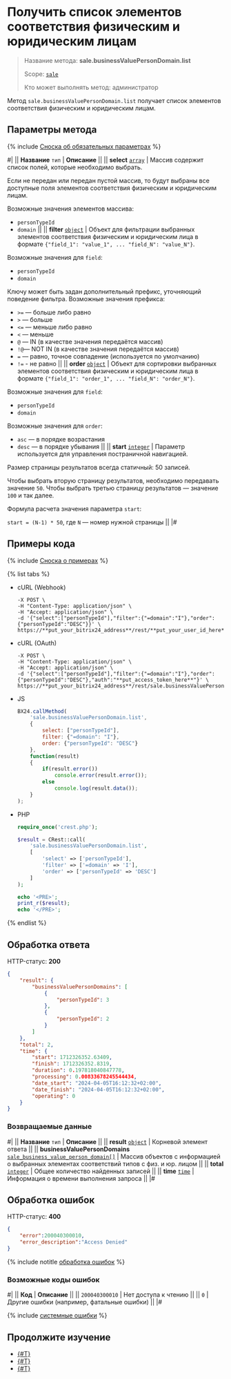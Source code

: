 # Получить список элементов соответствия физическим и юридическим лицам

> Название метода: **sale.businessValuePersonDomain.list**
>
> Scope: [`sale`](../../scopes/permissions.md)
>
> Кто может выполнять метод: администратор

Метод `sale.businessValuePersonDomain.list` получает список элементов соответствия физическим и юридическим лицам. 

## Параметры метода

{% include [Сноска об обязательных параметрах](../../../_includes/required.md) %}

#|
|| **Название**
`тип` | **Описание** ||
|| **select**
[`array`](../../data-types.md) | Массив содержит список полей, которые необходимо выбрать.

Если не передан или передан пустой массив, то будут выбраны все доступные поля элементов соответствия физическим и юридическим лицам.

Возможные значения элементов массива:
- `personTypeId`
- `domain` ||
|| **filter**
[`object`](../../data-types.md) | Объект для фильтрации выбранных элементов соответствия физическим и юридическим лица в формате `{"field_1": "value_1", ... "field_N": "value_N"}`.

Возможные значения для `field`:
- `personTypeId`
- `domain` 

Ключу может быть задан дополнительный префикс, уточняющий поведение фильтра. Возможные значения префикса:
- `>=` — больше либо равно
- `>` — больше
- `<=` — меньше либо равно
- `<` — меньше
- `@` — IN (в качестве значения передаётся массив)
- `!@`— NOT IN (в качестве значения передаётся массив)
- `=` — равно, точное совпадение (используется по умолчанию)
- `!=` - не равно ||
|| **order**
[`object`](../../data-types.md) | Объект для сортировки выбранных элементов соответствия физическим и юридическим лица в формате `{"field_1": "order_1", ... "field_N": "order_N"}`.

Возможные значения для `field`:
- `personTypeId`
- `domain` 

Возможные значения для `order`:
- `asc` — в порядке возрастания
- `desc` — в порядке убывания ||
|| **start**
[`integer`](../../data-types.md) | Параметр используется для управления постраничной навигацией.

Размер страницы результатов всегда статичный: 50 записей.

Чтобы выбрать вторую страницу результатов, необходимо передавать значение `50`. Чтобы выбрать третью страницу результатов — значение `100` и так далее.

Формула расчета значения параметра `start`:

`start = (N-1) * 50`, где `N` — номер нужной страницы ||
|#

## Примеры кода

{% include [Сноска о примерах](../../../_includes/examples.md) %}

{% list tabs %}

- cURL (Webhook)

    ```curl
    -X POST \
    -H "Content-Type: application/json" \
    -H "Accept: application/json" \
    -d '{"select":["personTypeId"],"filter":{"=domain":"I"},"order":{"personTypeId":"DESC"}}' \
    https://**put_your_bitrix24_address**/rest/**put_your_user_id_here**/**put_your_webhook_here**/sale.businessValuePersonDomain.list
    ```

- cURL (OAuth)

    ```curl
    -X POST \
    -H "Content-Type: application/json" \
    -H "Accept: application/json" \
    -d '{"select":["personTypeId"],"filter":{"=domain":"I"},"order":{"personTypeId":"DESC"},"auth":"**put_access_token_here**"}' \
    https://**put_your_bitrix24_address**/rest/sale.businessValuePersonDomain.list
    ```

- JS

    ```js
    BX24.callMethod(
        'sale.businessValuePersonDomain.list',
        {
            select: ["personTypeId"],
            filter: {"=domain": "I"},
            order: {"personTypeId": "DESC"}
        }, 
        function(result)
        {
            if(result.error())
                console.error(result.error());
            else
                console.log(result.data());
        }
    );
    ```

- PHP

    ```php
    require_once('crest.php');

    $result = CRest::call(
        'sale.businessValuePersonDomain.list',
        [
            'select' => ['personTypeId'],
            'filter' => ['=domain' => 'I'],
            'order' => ['personTypeId' => 'DESC']
        ]
    );

    echo '<PRE>';
    print_r($result);
    echo '</PRE>';
    ```

{% endlist %}

## Обработка ответа

HTTP-статус: **200**

```json
{
    "result": {
        "businessValuePersonDomains": [
            {
                "personTypeId": 3
            },
            {
                "personTypeId": 2
            }
        ]
    },
    "total": 2,
    "time": {
        "start": 1712326352.63409,
        "finish": 1712326352.8319,
        "duration": 0.197818040847778,
        "processing": 0.00833678245544434,
        "date_start": "2024-04-05T16:12:32+02:00",
        "date_finish": "2024-04-05T16:12:32+02:00",
        "operating": 0
    }
}
```

### Возвращаемые данные

#|
|| **Название**
`тип` | **Описание** ||
|| **result**
[`object`](../../data-types.md) | Корневой элемент ответа ||
|| **businessValuePersonDomains**
[`sale_business_value_person_domain[]`](../data-types.md) | Массив объектов с информацией о выбранных элементах соответствий типов с физ. и юр. лицом ||
|| **total**
[`integer`](../../data-types.md) | Общее количество найденных записей ||
|| **time**
[`time`](../../data-types.md) | Информация о времени выполнения запроса ||
|#

## Обработка ошибок

HTTP-статус: **400**

```json
{
    "error":200040300010,
    "error_description":"Access Denied"
}
```

{% include notitle [обработка ошибок](../../../_includes/error-info.md) %}

### Возможные коды ошибок

#|
|| **Код** | **Описание** ||
|| `200040300010` | Нет доступа к чтению ||
|| `0` | Другие ошибки (например, фатальные ошибки) ||
|#

{% include [системные ошибки](../../../_includes/system-errors.md) %}

## Продолжите изучение 

- [{#T}](./sale-business-value-person-domain-add.md)
- [{#T}](./sale-business-value-person-domain-delete-by-filter.md)
- [{#T}](./sale-business-value-person-domain-get-fields.md)